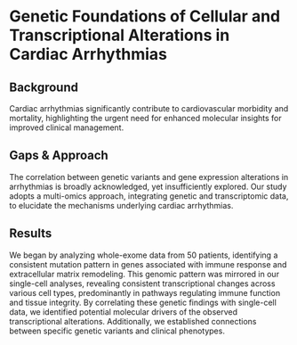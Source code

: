 # Genetic Foundations of Cellular and Transcriptional Alterations in Cardiac Arrhythmias
## Background
Cardiac arrhythmias significantly contribute to cardiovascular morbidity and mortality, highlighting the urgent need for enhanced molecular insights for improved clinical management. 
## Gaps &  Approach
The correlation between genetic variants and gene expression alterations in arrhythmias is broadly acknowledged, yet insufficiently explored. Our study adopts a multi-omics approach, integrating genetic and transcriptomic data, to elucidate the mechanisms underlying cardiac arrhythmias. 
## Results
We began by analyzing whole-exome data from 50 patients, identifying a consistent mutation pattern in genes associated with immune response and extracellular matrix remodeling. This genomic pattern was mirrored in our single-cell analyses, revealing consistent transcriptional changes across various cell types, predominantly in pathways regulating immune function and tissue integrity. By correlating these genetic findings with single-cell data, we identified potential molecular drivers of the observed transcriptional alterations. Additionally, we established connections between specific genetic variants and clinical phenotypes.
